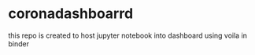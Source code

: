 # coronadashboarrd
this repo is created to host jupyter notebook into dashboard using voila in binder
